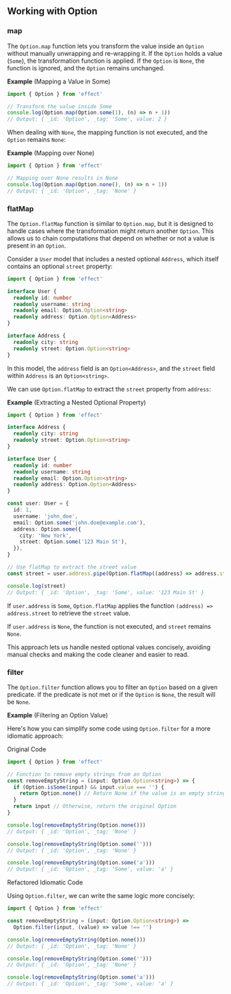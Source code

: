 ## Working with Option

### map

The `Option.map` function lets you transform the value inside an `Option` without manually unwrapping and re-wrapping it. If the `Option` holds a value (`Some`), the transformation function is applied. If the `Option` is `None`, the function is ignored, and the `Option` remains unchanged.

**Example** (Mapping a Value in Some)

```ts twoslash
import { Option } from 'effect'

// Transform the value inside Some
console.log(Option.map(Option.some(1), (n) => n + 1))
// Output: { _id: 'Option', _tag: 'Some', value: 2 }
```

When dealing with `None`, the mapping function is not executed, and the `Option` remains `None`:

**Example** (Mapping over None)

```ts twoslash
import { Option } from 'effect'

// Mapping over None results in None
console.log(Option.map(Option.none(), (n) => n + 1))
// Output: { _id: 'Option', _tag: 'None' }
```

### flatMap

The `Option.flatMap` function is similar to `Option.map`, but it is designed to handle cases where the transformation might return another `Option`. This allows us to chain computations that depend on whether or not a value is present in an `Option`.

Consider a `User` model that includes a nested optional `Address`, which itself contains an optional `street` property:

```ts twoslash {7,12}
import { Option } from 'effect'

interface User {
  readonly id: number
  readonly username: string
  readonly email: Option.Option<string>
  readonly address: Option.Option<Address>
}

interface Address {
  readonly city: string
  readonly street: Option.Option<string>
}
```

In this model, the `address` field is an `Option<Address>`, and the `street` field within `Address` is an `Option<string>`.

We can use `Option.flatMap` to extract the `street` property from `address`:

**Example** (Extracting a Nested Optional Property)

```ts twoslash
import { Option } from 'effect'

interface Address {
  readonly city: string
  readonly street: Option.Option<string>
}

interface User {
  readonly id: number
  readonly username: string
  readonly email: Option.Option<string>
  readonly address: Option.Option<Address>
}

const user: User = {
  id: 1,
  username: 'john_doe',
  email: Option.some('john.doe@example.com'),
  address: Option.some({
    city: 'New York',
    street: Option.some('123 Main St'),
  }),
}

// Use flatMap to extract the street value
const street = user.address.pipe(Option.flatMap((address) => address.street))

console.log(street)
// Output: { _id: 'Option', _tag: 'Some', value: '123 Main St' }
```

If `user.address` is `Some`, `Option.flatMap` applies the function `(address) => address.street` to retrieve the `street` value.

If `user.address` is `None`, the function is not executed, and `street` remains `None`.

This approach lets us handle nested optional values concisely, avoiding manual checks and making the code cleaner and easier to read.

### filter

The `Option.filter` function allows you to filter an `Option` based on a given predicate. If the predicate is not met or if the `Option` is `None`, the result will be `None`.

**Example** (Filtering an Option Value)

Here's how you can simplify some code using `Option.filter` for a more idiomatic approach:

Original Code

```ts twoslash
import { Option } from 'effect'

// Function to remove empty strings from an Option
const removeEmptyString = (input: Option.Option<string>) => {
  if (Option.isSome(input) && input.value === '') {
    return Option.none() // Return None if the value is an empty string
  }
  return input // Otherwise, return the original Option
}

console.log(removeEmptyString(Option.none()))
// Output: { _id: 'Option', _tag: 'None' }

console.log(removeEmptyString(Option.some('')))
// Output: { _id: 'Option', _tag: 'None' }

console.log(removeEmptyString(Option.some('a')))
// Output: { _id: 'Option', _tag: 'Some', value: 'a' }
```

Refactored Idiomatic Code

Using `Option.filter`, we can write the same logic more concisely:

```ts twoslash
import { Option } from 'effect'

const removeEmptyString = (input: Option.Option<string>) =>
  Option.filter(input, (value) => value !== '')

console.log(removeEmptyString(Option.none()))
// Output: { _id: 'Option', _tag: 'None' }

console.log(removeEmptyString(Option.some('')))
// Output: { _id: 'Option', _tag: 'None' }

console.log(removeEmptyString(Option.some('a')))
// Output: { _id: 'Option', _tag: 'Some', value: 'a' }
```

